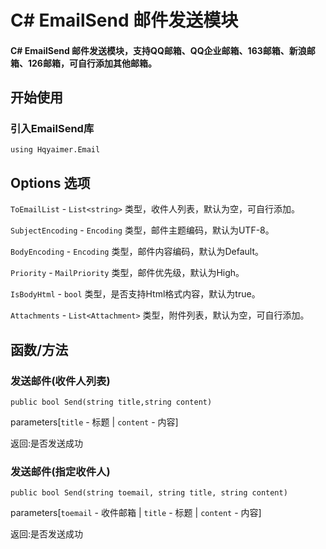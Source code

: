 C# EmailSend 邮件发送模块
===========================

#### C# EmailSend 邮件发送模块，支持QQ邮箱、QQ企业邮箱、163邮箱、新浪邮箱、126邮箱，可自行添加其他邮箱。

开始使用
-------

### 引入EmailSend库

`using Hqyaimer.Email`

Options 选项
----

`ToEmailList` - `List<string>` 类型，收件人列表，默认为空，可自行添加。

`SubjectEncoding` - `Encoding` 类型，邮件主题编码，默认为UTF-8。

`BodyEncoding` - `Encoding` 类型，邮件内容编码，默认为Default。

`Priority` - `MailPriority` 类型，邮件优先级，默认为High。

`IsBodyHtml` - `bool` 类型，是否支持Html格式内容，默认为true。

`Attachments` - `List<Attachment>` 类型，附件列表，默认为空，可自行添加。

函数/方法
----

### 发送邮件(收件人列表)

`public bool Send(string title,string content)`

parameters[`title` - 标题 | `content` - 内容]

返回:是否发送成功

### 发送邮件(指定收件人)

`public bool Send(string toemail, string title, string content)`

parameters[`toemail` - 收件邮箱 | `title` - 标题 | `content` - 内容]

返回:是否发送成功